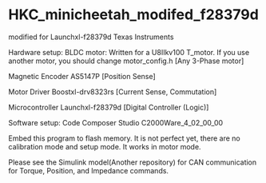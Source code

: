 # HKC_minicheetah_modifed_f28379d
modified for Launchxl-f28379d Texas Instruments

Hardware setup:
BLDC motor: Written for a U8IIkv100 T_motor. If you use another motor, you should change motor_config.h
[Any 3-Phase motor]

Magnetic Encoder AS5147P
[Position Sense]

Motor Driver Boostxl-drv8323rs
[Current Sense, Commutation]

Microcontroller Launchxl-f28379d
[Digital Controller (Logic)]


Software setup:
Code Composer Studio
C2000Ware_4_02_00_00

Embed this program to flash memory.
It is not perfect yet, there are no calibration mode and setup mode. It works in motor mode.

Please see the Simulink model(Another repository) for CAN communication for Torque, Position, and Impedance commands.

